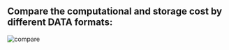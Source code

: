 ## Compare the computational and storage cost by different DATA formats:
![compare](https://github.com/sagarlimbu0/OCO2-OCO3/blob/main/static_data/file_format_compare.png)
